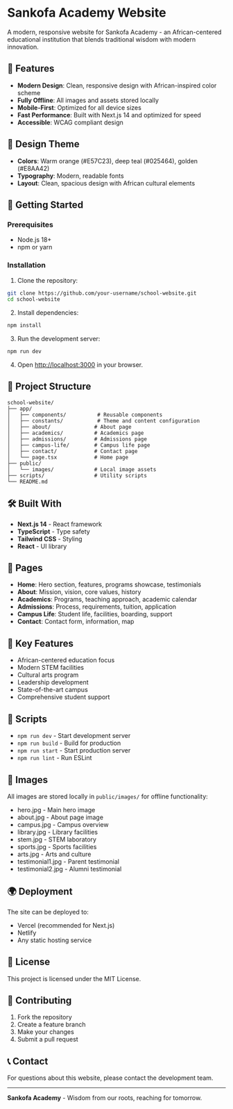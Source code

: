 # Sankofa Academy Website

A modern, responsive website for Sankofa Academy - an African-centered educational institution that blends traditional wisdom with modern innovation.

## 🌟 Features

- **Modern Design**: Clean, responsive design with African-inspired color scheme
- **Fully Offline**: All images and assets stored locally
- **Mobile-First**: Optimized for all device sizes
- **Fast Performance**: Built with Next.js 14 and optimized for speed
- **Accessible**: WCAG compliant design

## 🎨 Design Theme

- **Colors**: Warm orange (#E57C23), deep teal (#025464), golden (#E8AA42)
- **Typography**: Modern, readable fonts
- **Layout**: Clean, spacious design with African cultural elements

## 🚀 Getting Started

### Prerequisites

- Node.js 18+ 
- npm or yarn

### Installation

1. Clone the repository:
```bash
git clone https://github.com/your-username/school-website.git
cd school-website
```

2. Install dependencies:
```bash
npm install
```

3. Run the development server:
```bash
npm run dev
```

4. Open [http://localhost:3000](http://localhost:3000) in your browser.

## 📁 Project Structure

```
school-website/
├── app/
│   ├── components/          # Reusable components
│   ├── constants/           # Theme and content configuration
│   ├── about/              # About page
│   ├── academics/          # Academics page
│   ├── admissions/         # Admissions page
│   ├── campus-life/        # Campus life page
│   ├── contact/            # Contact page
│   └── page.tsx            # Home page
├── public/
│   └── images/             # Local image assets
├── scripts/                # Utility scripts
└── README.md
```

## 🛠️ Built With

- **Next.js 14** - React framework
- **TypeScript** - Type safety
- **Tailwind CSS** - Styling
- **React** - UI library

## 📱 Pages

- **Home**: Hero section, features, programs showcase, testimonials
- **About**: Mission, vision, core values, history
- **Academics**: Programs, teaching approach, academic calendar
- **Admissions**: Process, requirements, tuition, application
- **Campus Life**: Student life, facilities, boarding, support
- **Contact**: Contact form, information, map

## 🎯 Key Features

- African-centered education focus
- Modern STEM facilities
- Cultural arts program
- Leadership development
- State-of-the-art campus
- Comprehensive student support

## 🔧 Scripts

- `npm run dev` - Start development server
- `npm run build` - Build for production
- `npm run start` - Start production server
- `npm run lint` - Run ESLint

## 📸 Images

All images are stored locally in `public/images/` for offline functionality:
- hero.jpg - Main hero image
- about.jpg - About page image
- campus.jpg - Campus overview
- library.jpg - Library facilities
- stem.jpg - STEM laboratory
- sports.jpg - Sports facilities
- arts.jpg - Arts and culture
- testimonial1.jpg - Parent testimonial
- testimonial2.jpg - Alumni testimonial

## 🌍 Deployment

The site can be deployed to:
- Vercel (recommended for Next.js)
- Netlify
- Any static hosting service

## 📄 License

This project is licensed under the MIT License.

## 🤝 Contributing

1. Fork the repository
2. Create a feature branch
3. Make your changes
4. Submit a pull request

## 📞 Contact

For questions about this website, please contact the development team.

---

**Sankofa Academy** - Wisdom from our roots, reaching for tomorrow.

